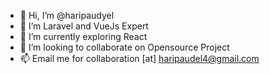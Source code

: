 - 👋 Hi, I’m @haripaudyel
- 👀 I’m Laravel and VueJs Expert
- 🌱 I’m currently exploring React
- 💞️ I’m looking to collaborate on Opensource Project
- 📫 Email me for collaboration [at] haripaudel4@gmail.com

<!---
haripaudyel/haripaudyel is a ✨ special ✨ repository because its `README.md` (this file) appears on your GitHub profile.
You can click the Preview link to take a look at your changes.
--->
